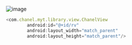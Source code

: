 
![image](https://github.com/1325679717/RecyclerViewChanel/tree/dev/gif/chanel.gif)


```javascript
<com.chanel.myt.library.view.ChanelView
        android:id="@+id/rv"
        android:layout_width="match_parent"
        android:layout_height="match_parent"/>
